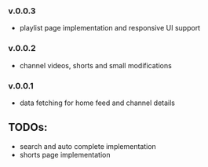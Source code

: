 ### v.0.0.3

- playlist page implementation and responsive UI support

### v.0.0.2

- channel videos, shorts and small modifications

### v.0.0.1

- data fetching for home feed and channel details

## TODOs:

- search and auto complete implementation
- shorts page implementation
